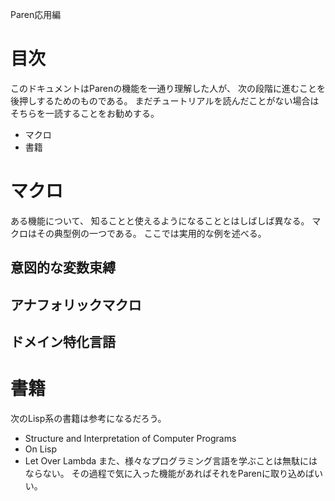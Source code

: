 Paren応用編

# 目次
このドキュメントはParenの機能を一通り理解した人が、
次の段階に進むことを後押しするためのものである。
まだチュートリアルを読んだことがない場合はそちらを一読することをお勧めする。
- マクロ
- 書籍

# マクロ
ある機能について、
知ることと使えるようになることとはしばしば異なる。
マクロはその典型例の一つである。
ここでは実用的な例を述べる。
## 意図的な変数束縛
## アナフォリックマクロ
## ドメイン特化言語

# 書籍
次のLisp系の書籍は参考になるだろう。
- Structure and Interpretation of Computer Programs
- On Lisp
- Let Over Lambda
また、様々なプログラミング言語を学ぶことは無駄にはならない。
その過程で気に入った機能があればそれをParenに取り込めばいい。
